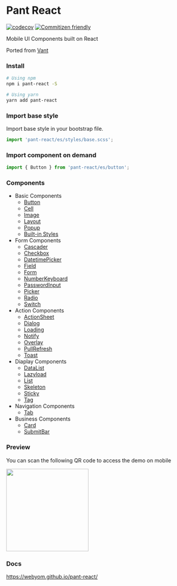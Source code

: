 # Pant React

[![codecov](https://codecov.io/gh/webyom/pant-react/branch/master/graph/badge.svg)](https://codecov.io/gh/webyom/pant-react)
[![Commitizen friendly](https://img.shields.io/badge/commitizen-friendly-brightgreen.svg)](http://commitizen.github.io/cz-cli/)

Mobile UI Components built on React

Ported from [Vant](https://github.com/youzan/vant)

### Install

```bash
# Using npm
npm i pant-react -S

# Using yarn
yarn add pant-react
```

### Import base style

Import base style in your bootstrap file.

```js
import 'pant-react/es/styles/base.scss';
```

### Import component on demand

```js
import { Button } from 'pant-react/es/button';
```

### Components

- Basic Components
  - [Button](https://webyom.github.io/pant-react/#/components/button)
  - [Cell](https://webyom.github.io/pant-react/#/components/cell)
  - [Image](https://webyom.github.io/pant-react/#/components/img)
  - [Layout](https://webyom.github.io/pant-react/#/components/layout)
  - [Popup](https://webyom.github.io/pant-react/#/components/popup)
  - [Built-in Styles](https://webyom.github.io/pant-react/#/components/styles)
- Form Components
  - [Cascader](https://webyom.github.io/pant-react/#/components/cascader)
  - [Checkbox](https://webyom.github.io/pant-react/#/components/checkbox)
  - [DatetimePicker](https://webyom.github.io/pant-react/#/components/datetime-picker)
  - [Field](https://webyom.github.io/pant-react/#/components/field)
  - [Form](https://webyom.github.io/pant-react/#/components/form)
  - [NumberKeyboard](https://webyom.github.io/pant-react/#/components/number-keyboard)
  - [PasswordInput](https://webyom.github.io/pant-react/#/components/password-input)
  - [Picker](https://webyom.github.io/pant-react/#/components/picker)
  - [Radio](https://webyom.github.io/pant-react/#/components/radio)
  - [Switch](https://webyom.github.io/pant-react/#/components/switch)
- Action Components
  - [ActionSheet](https://webyom.github.io/pant-react/#/components/action-sheet)
  - [Dialog](https://webyom.github.io/pant-react/#/components/dialog)
  - [Loading](https://webyom.github.io/pant-react/#/components/loading)
  - [Notify](https://webyom.github.io/pant-react/#/components/notify)
  - [Overlay](https://webyom.github.io/pant-react/#/components/overlay)
  - [PullRefresh](https://webyom.github.io/pant-react/#/components/pull-refresh)
  - [Toast](https://webyom.github.io/pant-react/#/components/toast)
- Diaplay Components
  - [DataList](https://webyom.github.io/pant-react/#/components/data-list)
  - [Lazyload](https://webyom.github.io/pant-react/#/components/lazyload)
  - [List](https://webyom.github.io/pant-react/#/components/list)
  - [Skeleton](https://webyom.github.io/pant-react/#/components/skeleton)
  - [Sticky](https://webyom.github.io/pant-react/#/components/sticky)
  - [Tag](https://webyom.github.io/pant-react/#/components/tag)
- Navigation Components
  - [Tab](https://webyom.github.io/pant-react/#/components/tab)
- Business Components
  - [Card](https://webyom.github.io/pant-react/#/components/card)
  - [SubmitBar](https://webyom.github.io/pant-react/#/components/submit-bar)

### Preview

You can scan the following QR code to access the demo on mobile

<img src="https://webyom.github.io/pant-react/assets/qr-code.png" width="220" height="220" />

### Docs

https://webyom.github.io/pant-react/
